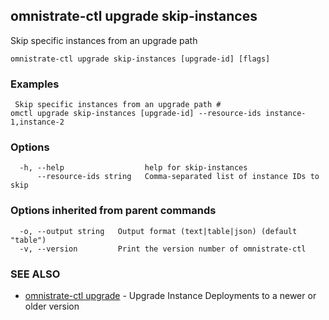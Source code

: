 ## omnistrate-ctl upgrade skip-instances

Skip specific instances from an upgrade path

```
omnistrate-ctl upgrade skip-instances [upgrade-id] [flags]
```

### Examples

```
 Skip specific instances from an upgrade path #
omctl upgrade skip-instances [upgrade-id] --resource-ids instance-1,instance-2
```

### Options

```
  -h, --help                  help for skip-instances
      --resource-ids string   Comma-separated list of instance IDs to skip
```

### Options inherited from parent commands

```
  -o, --output string   Output format (text|table|json) (default "table")
  -v, --version         Print the version number of omnistrate-ctl
```

### SEE ALSO

- [omnistrate-ctl upgrade](omnistrate-ctl_upgrade.md) - Upgrade Instance Deployments to a newer or older version
